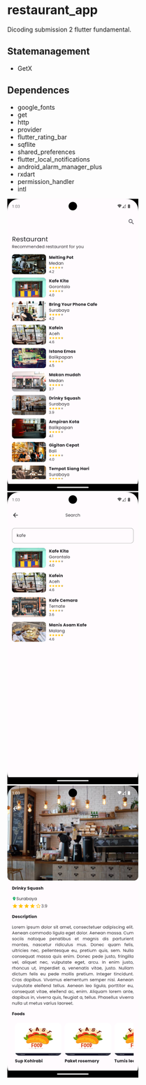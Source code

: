 # restaurant_app

Dicoding submission 2 flutter fundamental.

## Statemanagement
- GetX

## Dependences

- google_fonts
- get
- http
- provider
- flutter_rating_bar
- sqflite
- shared_preferences
- flutter_local_notifications
- android_alarm_manager_plus
- rxdart
- permission_handler
- intl

![Screenshot 1](/assets/images/home.png)
![Screenshot 1](/assets/images/search.png)
![Screenshot 1](/assets/images/detail.png)


